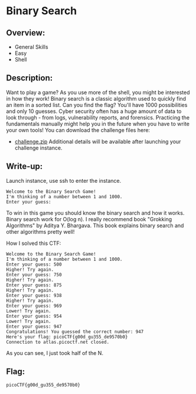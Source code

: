 # Binary Search

## Overview:
* General Skills
* Easy
* Shell

## Description:
Want to play a game? As you use more of the shell, you might be interested in how they work! Binary search is a classic algorithm used to quickly find an item in a sorted list. Can you find the flag? You'll have 1000 possibilities and only 10 guesses. Cyber security often has a huge amount of data to look through - from logs, vulnerability reports, and forensics. Practicing the fundamentals manually might help you in the future when you have to write your own tools! You can download the challenge files here:
* [challenge.zip](https://artifacts.picoctf.net/c_atlas/6/challenge.zip)
Additional details will be available after launching your challenge instance.

## Write-up:
Launch instance, use ssh to enter the instance.

```
Welcome to the Binary Search Game!
I'm thinking of a number between 1 and 1000.
Enter your guess: 
```

To win in this game you should know the binary search and how it works. Binary search work for O(log n). I really recommend book "Grokking Algorithms" by Aditya Y. Bhargava. This book explains binary search and other algorithms pretty well!

How I solved this CTF:
```
Welcome to the Binary Search Game!
I'm thinking of a number between 1 and 1000.
Enter your guess: 500
Higher! Try again.
Enter your guess: 750
Higher! Try again.
Enter your guess: 875
Higher! Try again.
Enter your guess: 938
Higher! Try again.
Enter your guess: 969
Lower! Try again.
Enter your guess: 954
Lower! Try again.
Enter your guess: 947
Congratulations! You guessed the correct number: 947
Here's your flag: picoCTF{g00d_gu355_de9570b0}
Connection to atlas.picoctf.net closed.
```
As you can see, I just took half of the N.

## Flag:
```
picoCTF{g00d_gu355_de9570b0}
```
